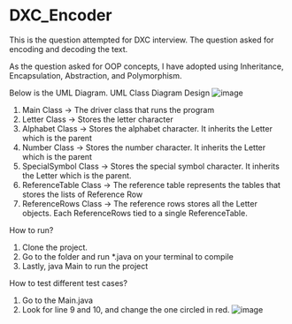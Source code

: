 # DXC_Encoder
This is the question attempted for DXC interview. The question asked for encoding and decoding the text.

As the question asked for OOP concepts, I have adopted using Inheritance, Encapsulation, Abstraction, and Polymorphism.

Below is the UML Diagram.
UML Class Diagram Design
![image](https://user-images.githubusercontent.com/11598446/199294949-6b9f8391-868f-4f10-8863-9a53b83ae101.png)

1) Main Class -> The driver class that runs the program
2) Letter Class -> Stores the letter character
3) Alphabet Class -> Stores the alphabet character. It inherits the Letter which is the parent
4) Number Class -> Stores the number character. It inherits the Letter which is the parent
5) SpecialSymbol Class -> Stores the special symbol character. It inherits the Letter which is the parent.
6) ReferenceTable Class -> The reference table represents the tables that stores the lists of Reference Row
7) ReferenceRows Class -> The reference rows stores all the Letter objects. Each ReferenceRows tied to a single ReferenceTable.

How to run?
1) Clone the project.
2) Go to the folder and run *.java on your terminal to compile
3) Lastly, java Main to run the project

How to test different test cases?
1) Go to the Main.java
2) Look for line 9 and 10, and change the one circled in red.
![image](https://user-images.githubusercontent.com/11598446/199300445-15ed5d76-4c24-4067-9ef5-6b69b4cbcd2d.png)
